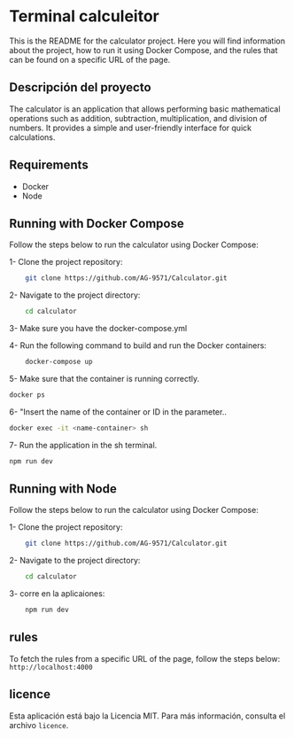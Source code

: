 # Terminal calculeitor

This is the README for the calculator project. Here you will find information about the project, how to run it using Docker Compose, and the rules that can be found on a specific URL of the page.

## Descripción del proyecto
The calculator is an application that allows performing basic mathematical operations such as addition, subtraction, multiplication, and division of numbers. It provides a simple and user-friendly interface for quick calculations.

## Requirements
 - Docker 
 - Node

## Running with Docker Compose
 Follow the steps below to run the calculator using Docker Compose:

 1- Clone the project repository: 

``` bash 
    git clone https://github.com/AG-9571/Calculator.git
```

2- Navigate to the project directory:

``` bash
    cd calculator
```
3- Make sure you have the docker-compose.yml

4- Run the following command to build and run the Docker containers:

``` bash
    docker-compose up
```
5- Make sure that the container is running correctly.
``` bash
docker ps
```

6- "Insert the name of the container or ID in the <name-container> parameter..
``` bash
docker exec -it <name-container> sh
```
7- Run the application in the sh terminal.
``` bash
npm run dev
```

## Running with Node
 Follow the steps below to run the calculator using Docker Compose:

 1- Clone the project repository: 

``` bash 
    git clone https://github.com/AG-9571/Calculator.git
```

2- Navigate to the project directory:

``` bash
    cd calculator
```
3- corre en la aplicaiones:

``` bash
    npm run dev
```

## rules
To fetch the rules from a specific URL of the page, follow the steps below:
``
http://localhost:4000
``

## licence
Esta aplicación está bajo la Licencia MIT. Para más información, consulta el archivo ``licence``.

